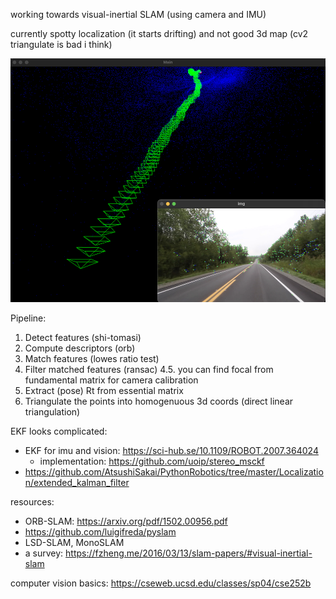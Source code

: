 working towards visual-inertial SLAM (using camera and IMU)

currently spotty localization (it starts drifting) and not good 3d map (cv2 triangulate is bad i think)

![demo](/demo.png)

Pipeline:
1. Detect features (shi-tomasi)
2. Compute descriptors (orb)
3. Match features (lowes ratio test)
4. Filter matched features (ransac)
4.5. you can find focal from fundamental matrix for camera calibration
5. Extract (pose) Rt from essential matrix
6. Triangulate the points into homogenuous 3d coords (direct linear triangulation)

EKF looks complicated:
* EKF for imu and vision: https://sci-hub.se/10.1109/ROBOT.2007.364024
  * implementation: https://github.com/uoip/stereo_msckf
* https://github.com/AtsushiSakai/PythonRobotics/tree/master/Localization/extended_kalman_filter

resources:
* ORB-SLAM: https://arxiv.org/pdf/1502.00956.pdf
* https://github.com/luigifreda/pyslam
* LSD-SLAM, MonoSLAM
* a survey: https://fzheng.me/2016/03/13/slam-papers/#visual-inertial-slam

computer vision basics: https://cseweb.ucsd.edu/classes/sp04/cse252b
